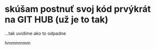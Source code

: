 # skúšam postnuť svoj kód prvýkrát na GIT HUB (už je to tak)

...tak uvidíme ako to odpadne

hmmmmmm
